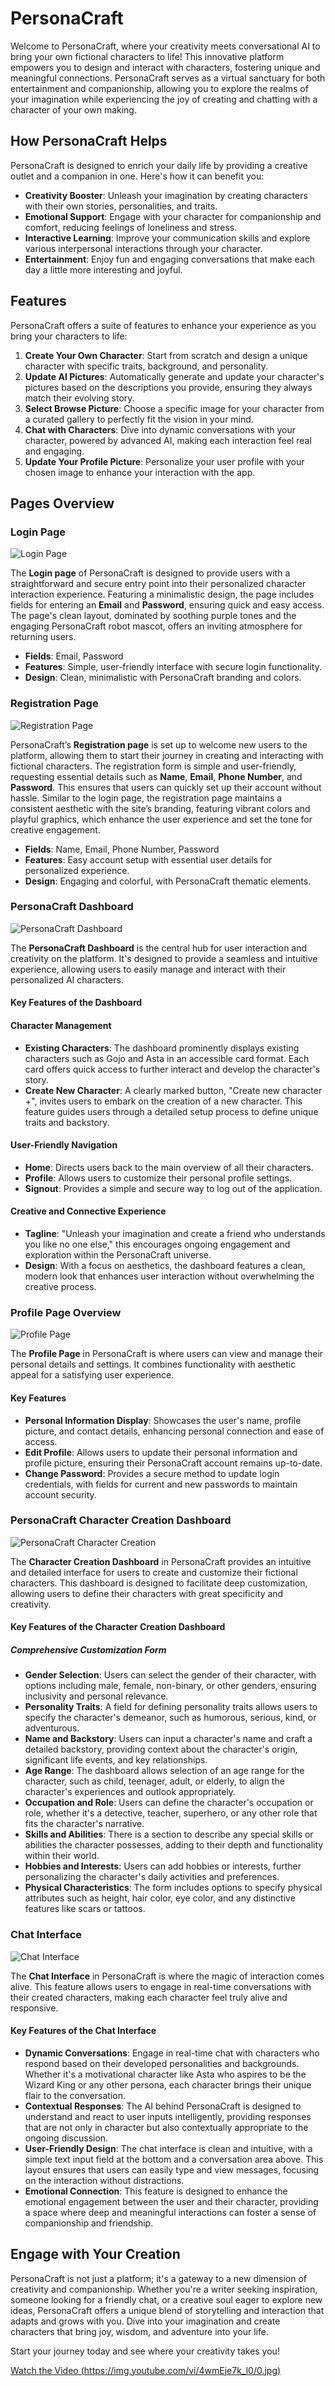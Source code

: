 # PersonaCraft

Welcome to PersonaCraft, where your creativity meets conversational AI to bring your own fictional characters to life! This innovative platform empowers you to design and interact with characters, fostering unique and meaningful connections. PersonaCraft serves as a virtual sanctuary for both entertainment and companionship, allowing you to explore the realms of your imagination while experiencing the joy of creating and chatting with a character of your own making.

## How PersonaCraft Helps

PersonaCraft is designed to enrich your daily life by providing a creative outlet and a companion in one. Here's how it can benefit you:

- **Creativity Booster**: Unleash your imagination by creating characters with their own stories, personalities, and traits.
- **Emotional Support**: Engage with your character for companionship and comfort, reducing feelings of loneliness and stress.
- **Interactive Learning**: Improve your communication skills and explore various interpersonal interactions through your character.
- **Entertainment**: Enjoy fun and engaging conversations that make each day a little more interesting and joyful.

## Features

PersonaCraft offers a suite of features to enhance your experience as you bring your characters to life:

1. **Create Your Own Character**: Start from scratch and design a unique character with specific traits, background, and personality.
2. **Update AI Pictures**: Automatically generate and update your character's pictures based on the descriptions you provide, ensuring they always match their evolving story.
3. **Select Browse Picture**: Choose a specific image for your character from a curated gallery to perfectly fit the vision in your mind.
4. **Chat with Characters**: Dive into dynamic conversations with your character, powered by advanced AI, making each interaction feel real and engaging.
5. **Update Your Profile Picture**: Personalize your user profile with your chosen image to enhance your interaction with the app.

## Pages Overview

### Login Page

![Login Page](images/LoginPage.png)

The **Login page** of PersonaCraft is designed to provide users with a straightforward and secure entry point into their personalized character interaction experience. Featuring a minimalistic design, the page includes fields for entering an **Email** and **Password**, ensuring quick and easy access. The page's clean layout, dominated by soothing purple tones and the engaging PersonaCraft robot mascot, offers an inviting atmosphere for returning users.

- **Fields**: Email, Password
- **Features**: Simple, user-friendly interface with secure login functionality.
- **Design**: Clean, minimalistic with PersonaCraft branding and colors.

### Registration Page

![Registration Page](images/SignupPage.png)

PersonaCraft’s **Registration page** is set up to welcome new users to the platform, allowing them to start their journey in creating and interacting with fictional characters. The registration form is simple and user-friendly, requesting essential details such as **Name**, **Email**, **Phone Number**, and **Password**. This ensures that users can quickly set up their account without hassle. Similar to the login page, the registration page maintains a consistent aesthetic with the site’s branding, featuring vibrant colors and playful graphics, which enhance the user experience and set the tone for creative engagement.

- **Fields**: Name, Email, Phone Number, Password
- **Features**: Easy account setup with essential user details for personalized experience.
- **Design**: Engaging and colorful, with PersonaCraft thematic elements.

### PersonaCraft Dashboard

![PersonaCraft Dashboard](images/Dashboard.png)

The **PersonaCraft Dashboard** is the central hub for user interaction and creativity on the platform. It's designed to provide a seamless and intuitive experience, allowing users to easily manage and interact with their personalized AI characters.

#### Key Features of the Dashboard

#### Character Management

- **Existing Characters**: The dashboard prominently displays existing characters such as Gojo and Asta in an accessible card format. Each card offers quick access to further interact and develop the character's story.
- **Create New Character**: A clearly marked button, "Create new character +", invites users to embark on the creation of a new character. This feature guides users through a detailed setup process to define unique traits and backstory.

#### User-Friendly Navigation

- **Home**: Directs users back to the main overview of all their characters.
- **Profile**: Allows users to customize their personal profile settings.
- **Signout**: Provides a simple and secure way to log out of the application.

#### Creative and Connective Experience

- **Tagline**: "Unleash your imagination and create a friend who understands you like no one else," this encourages ongoing engagement and exploration within the PersonaCraft universe.
- **Design**: With a focus on aesthetics, the dashboard features a clean, modern look that enhances user interaction without overwhelming the creative process.

### Profile Page Overview

![Profile Page](images/ProfilePage.png)

The **Profile Page** in PersonaCraft is where users can view and manage their personal details and settings. It combines functionality with aesthetic appeal for a satisfying user experience.

#### Key Features

- **Personal Information Display**: Showcases the user's name, profile picture, and contact details, enhancing personal connection and ease of access.
- **Edit Profile**: Allows users to update their personal information and profile picture, ensuring their PersonaCraft account remains up-to-date.
- **Change Password**: Provides a secure method to update login credentials, with fields for current and new passwords to maintain account security.

### PersonaCraft Character Creation Dashboard

![PersonaCraft Character Creation ](images/CharacterDashboard.png)

The **Character Creation Dashboard** in PersonaCraft provides an intuitive and detailed interface for users to create and customize their fictional characters. This dashboard is designed to facilitate deep customization, allowing users to define their characters with great specificity and creativity.

#### Key Features of the Character Creation Dashboard

##### Comprehensive Customization Form

- **Gender Selection**: Users can select the gender of their character, with options including male, female, non-binary, or other genders, ensuring inclusivity and personal relevance.
- **Personality Traits**: A field for defining personality traits allows users to specify the character's demeanor, such as humorous, serious, kind, or adventurous.
- **Name and Backstory**: Users can input a character's name and craft a detailed backstory, providing context about the character's origin, significant life events, and key relationships.
- **Age Range**: The dashboard allows selection of an age range for the character, such as child, teenager, adult, or elderly, to align the character's experiences and outlook appropriately.
- **Occupation and Role**: Users can define the character's occupation or role, whether it's a detective, teacher, superhero, or any other role that fits the character's narrative.
- **Skills and Abilities**: There is a section to describe any special skills or abilities the character possesses, adding to their depth and functionality within their world.
- **Hobbies and Interests**: Users can add hobbies or interests, further personalizing the character's daily activities and preferences.
- **Physical Characteristics**: The form includes options to specify physical attributes such as height, hair color, eye color, and any distinctive features like scars or tattoos.

### Chat Interface

![Chat Interface](images/ChatBoard.png)

The **Chat Interface** in PersonaCraft is where the magic of interaction comes alive. This feature allows users to engage in real-time conversations with their created characters, making each character feel truly alive and responsive.

#### Key Features of the Chat Interface

- **Dynamic Conversations**: Engage in real-time chat with characters who respond based on their developed personalities and backgrounds. Whether it's a motivational character like Asta who aspires to be the Wizard King or any other persona, each character brings their unique flair to the conversation.
- **Contextual Responses**: The AI behind PersonaCraft is designed to understand and react to user inputs intelligently, providing responses that are not only in character but also contextually appropriate to the ongoing discussion.
- **User-Friendly Design**: The chat interface is clean and intuitive, with a simple text input field at the bottom and a conversation area above. This layout ensures that users can easily type and view messages, focusing on the interaction without distractions.
- **Emotional Connection**: This feature is designed to enhance the emotional engagement between the user and their character, providing a space where deep and meaningful interactions can foster a sense of companionship and friendship.

## Engage with Your Creation

PersonaCraft is not just a platform; it's a gateway to a new dimension of creativity and companionship. Whether you're a writer seeking inspiration, someone looking for a friendly chat, or a creative soul eager to explore new ideas, PersonaCraft offers a unique blend of storytelling and interaction that adapts and grows with you. Dive into your imagination and create characters that bring joy, wisdom, and adventure into your life.

Start your journey today and see where your creativity takes you!

[Watch the Video (https://img.youtube.com/vi/4wmEje7k_l0/0.jpg)](https://youtu.be/4wmEje7k_l0?si=WB01BQ6Jh62wzS8P)
